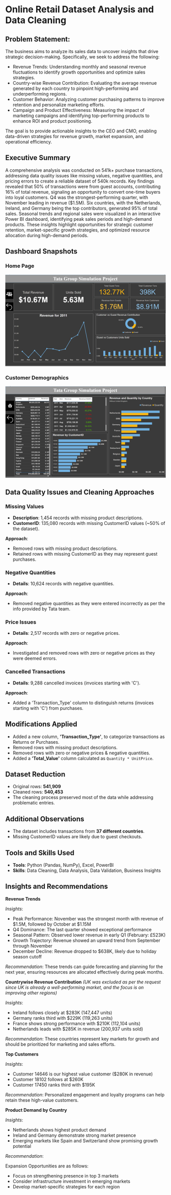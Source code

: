 # Online Retail Dataset Analysis and Data Cleaning
## Problem Statement:
The business aims to analyze its sales data to uncover insights that drive strategic decision-making. Specifically, we seek to address the following:

- Revenue Trends: Understanding monthly and seasonal revenue fluctuations to identify growth opportunities and optimize sales strategies.
- Country-wise Revenue Contribution: Evaluating the average revenue generated by each country to pinpoint high-performing and underperforming regions.
- Customer Behavior: Analyzing customer purchasing patterns to improve retention and personalize marketing efforts.
- Campaign and Product Effectiveness: Measuring the impact of marketing campaigns and identifying top-performing products to enhance ROI and product positioning.

The goal is to provide actionable insights to the CEO and CMO, enabling data-driven strategies for revenue growth, market expansion, and operational efficiency.

## Executive Summary
A comprehensive analysis was conducted on 541k+ purchase transactions, addressing data quality issues like missing values, negative quantities, and pricing errors to create a reliable dataset of 540k records. Key findings revealed that 50% of transactions were from guest accounts, contributing 16% of total revenue, signaling an opportunity to convert one-time buyers into loyal customers. Q4 was the strongest-performing quarter, with November leading in revenue ($1.5M). Six countries, with the Netherlands, Ireland, and Germany being the top contributors, generated 95% of total sales. Seasonal trends and regional sales were visualized in an interactive Power BI dashboard, identifying peak sales periods and high-demand products. These insights highlight opportunities for strategic customer retention, market-specific growth strategies, and optimized resource allocation during high-demand periods.

## Dashboard Snapshots

### Home Page
<!-- <img src="sreenshots/Dashboard.png" alt="Home Page" width="1350px" height="600px"> -->

![alt text](sreenshots/Dashboard.png)

### Customer Demographics
<!-- <img src="sreenshots/Customer_Demographics.png" alt="Customer Demographics Page" width="1350px" height="600px"> -->

![alt text](sreenshots/Customer_Demographics.png)


## Data Quality Issues and Cleaning Approaches
### Missing Values
- **Description**: 1,454 records with missing product descriptions.
- **CustomerID**: 135,080 records with missing CustomerID values (~50% of the dataset).

**Approach**:
- Removed rows with missing product descriptions.
- Retained rows with missing CustomerID as they may represent guest purchases.

### Negative Quantities
- **Details**: 10,624 records with negative quantities.

**Approach**:
- Removed negative quantities as they were entered incorrectly as per the info provided by Tata team.

### Price Issues
- **Details**: 2,517 records with zero or negative prices.

**Approach**:
- Investigated and removed rows with zero or negative prices as they were deemed errors.

### Cancelled Transactions
- **Details**: 9,288 cancelled invoices (invoices starting with 'C').

**Approach**:
- Added a 'Transaction_Type' column to distinguish returns (invoices starting with 'C') from purchases.

## Modifications Applied
- Added a new column, **'Transaction_Type'**, to categorize transactions as Returns or Purchases.
- Removed rows with missing product descriptions.
- Removed rows with zero or negative prices & negative quantities.
- Added a **'Total_Value'** column calculated as `Quantity * UnitPrice`.

## Dataset Reduction
- Original rows: **541,909**
- Cleaned rows: **540,453**
- The cleaning process preserved most of the data while addressing problematic entries.

## Additional Observations
- The dataset includes transactions from **37 different countries**.
- Missing CustomerID values are likely due to guest checkouts.


## Tools and Skills Used
- **Tools**: Python (Pandas, NumPy), Excel, PowerBI
- **Skills**: Data Cleaning, Data Analysis, Data Validation, Business Insights

## Insights and Recommendations
**Revenue Trends**

*Insights*:
- Peak Performance: November was the strongest month with revenue of $1.5M, followed by October at $1.15M
- Q4 Dominance: The last quarter showed exceptional performance
- Seasonal Pattern: Observed lower revenue in early Q1 (February: £523K)
- Growth Trajectory: Revenue showed an upward trend from September through November
- December Decline: Revenue dropped to $638K, likely due to holiday season cutoff

*Recommendation*: These trends can guide forecasting and planning for the next year, ensuring resources are allocated effectively during peak months.

**Countrywise Revenue Contribution** 
*(UK was excluded as per the request since UK is already a well-performing market, and the focus is on improving other regions)*

*Insights*:
- Ireland follows closely at $283K (147,447 units)
- Germany ranks third with $229K (119,263 units)
- France shows strong performance with $210K (112,104 units)
- Netherlands leads with $285K in revenue (200,937 units sold)

*Recommendation*: These countries represent key markets for growth and should be prioritized for marketing and sales efforts.

**Top Customers**

*Insights*:
- Customer 14646 is our highest value customer ($280K in revenue)
- Customer 18102 follows at $260K
- Customer 17450 ranks third with $195K

*Recommendation*: Personalized engagement and loyalty programs can help retain these high-value customers.

**Product Demand by Country**

*Insights*:
- Netherlands shows highest product demand
- Ireland and Germany demonstrate strong market presence
- Emerging markets like Spain and Switzerland show promising growth potential

*Recommendation*:

Expansion Opportunities are as follows:
- Focus on strengthening presence in top 3 markets
- Consider infrastructure investment in emerging markets
- Develop market-specific strategies for each region









